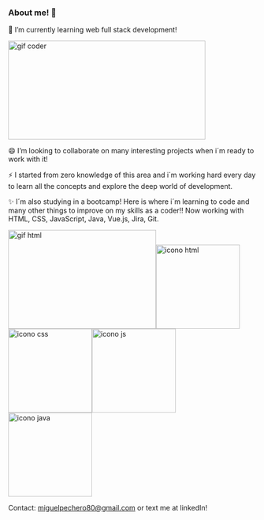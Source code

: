 ### About me! 👋
🌱 I’m currently learning web full stack development!

<img src="https://media2.giphy.com/media/f3iwJFOVOwuy7K6FFw/giphy.gif?cid=ecf05e4752q0ubry1o7wmidde96k1xa4l64en6l8c9219ic3&ep=v1_gifs_search&rid=giphy.gif&ct=g" width="400px" height="200px" alt="gif coder"/>

😄 I’m looking to collaborate on many interesting projects when i´m ready to work with it!

⚡ I started from zero knowledge of this area and i´m working hard every day to learn all the concepts and explore the deep world of development.

✨ I´m also studying in a bootcamp! Here is where i´m learning to code and many other things to improve on my skills as a coder!! Now working with HTML, CSS, JavaScript, Java, Vue.js, Jira, Git.

<img src="https://media3.giphy.com/media/fwbZnTftCXVocKzfxR/200.webp?cid=ecf05e47t8ibz15vkf5ljume06wyux4e4hja0hg9223aqcd5&ep=v1_gifs_search&rid=200.webp&ct=g" width="300px" height="200px" alt="gif html"/><img src="https://cdn-icons-png.flaticon.com/512/919/919827.png" width="170px" height="170px" alt="icono html"/><img src="https://cdn-icons-png.flaticon.com/512/919/919826.png" width="170px" height="170px" alt="icono css"/><img src="https://logodownload.org/wp-content/uploads/2022/04/javascript-logo-1.png" width="170px" height="170px" alt="icono js"/><img src="https://logos-world.net/wp-content/uploads/2022/07/Java-Logo.png" width="170px" height="170px" alt="icono java"/>


Contact: 
miguelpechero80@gmail.com or text me at linkedIn!
